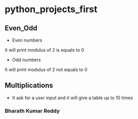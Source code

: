 # python_projects_first

## Even_Odd
* Even numbers 

It will print modulus of 2 is equals to 0

* Odd numbers

It will print modulus of 2 not equals to 0


## Multiplications
*  It ask for a user input and it will give a table up to 10 times

### Bharath Kumar Reddy